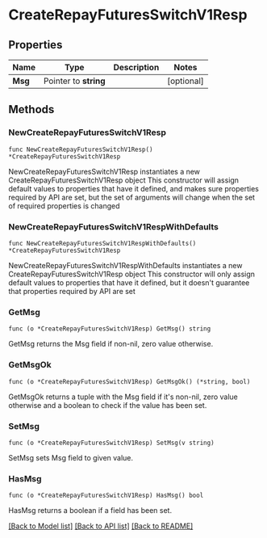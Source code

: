 # CreateRepayFuturesSwitchV1Resp

## Properties

Name | Type | Description | Notes
------------ | ------------- | ------------- | -------------
**Msg** | Pointer to **string** |  | [optional] 

## Methods

### NewCreateRepayFuturesSwitchV1Resp

`func NewCreateRepayFuturesSwitchV1Resp() *CreateRepayFuturesSwitchV1Resp`

NewCreateRepayFuturesSwitchV1Resp instantiates a new CreateRepayFuturesSwitchV1Resp object
This constructor will assign default values to properties that have it defined,
and makes sure properties required by API are set, but the set of arguments
will change when the set of required properties is changed

### NewCreateRepayFuturesSwitchV1RespWithDefaults

`func NewCreateRepayFuturesSwitchV1RespWithDefaults() *CreateRepayFuturesSwitchV1Resp`

NewCreateRepayFuturesSwitchV1RespWithDefaults instantiates a new CreateRepayFuturesSwitchV1Resp object
This constructor will only assign default values to properties that have it defined,
but it doesn't guarantee that properties required by API are set

### GetMsg

`func (o *CreateRepayFuturesSwitchV1Resp) GetMsg() string`

GetMsg returns the Msg field if non-nil, zero value otherwise.

### GetMsgOk

`func (o *CreateRepayFuturesSwitchV1Resp) GetMsgOk() (*string, bool)`

GetMsgOk returns a tuple with the Msg field if it's non-nil, zero value otherwise
and a boolean to check if the value has been set.

### SetMsg

`func (o *CreateRepayFuturesSwitchV1Resp) SetMsg(v string)`

SetMsg sets Msg field to given value.

### HasMsg

`func (o *CreateRepayFuturesSwitchV1Resp) HasMsg() bool`

HasMsg returns a boolean if a field has been set.


[[Back to Model list]](../README.md#documentation-for-models) [[Back to API list]](../README.md#documentation-for-api-endpoints) [[Back to README]](../README.md)


